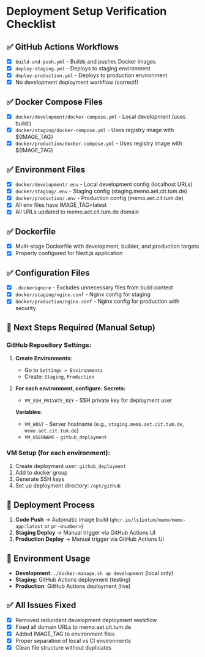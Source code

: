 # Deployment Setup Verification Checklist

## ✅ **GitHub Actions Workflows**

- [x] `build-and-push.yml` - Builds and pushes Docker images
- [x] `deploy-staging.yml` - Deploys to staging environment
- [x] `deploy-production.yml` - Deploys to production environment
- [x] No development deployment workflow (correct!)

## ✅ **Docker Compose Files**

- [x] `docker/development/docker-compose.yml` - Local development (uses build:)
- [x] `docker/staging/docker-compose.yml` - Uses registry image with ${IMAGE_TAG}
- [x] `docker/production/docker-compose.yml` - Uses registry image with ${IMAGE_TAG}

## ✅ **Environment Files**

- [x] `docker/development/.env` - Local development config (localhost URLs)
- [x] `docker/staging/.env` - Staging config (staging.memo.aet.cit.tum.de)
- [x] `docker/production/.env` - Production config (memo.aet.cit.tum.de)
- [x] All env files have IMAGE_TAG=latest
- [x] All URLs updated to memo.aet.cit.tum.de domain

## ✅ **Dockerfile**

- [x] Multi-stage Dockerfile with development, builder, and production targets
- [x] Properly configured for Next.js application

## ✅ **Configuration Files**

- [x] `.dockerignore` - Excludes unnecessary files from build context
- [x] `docker/staging/nginx.conf` - Nginx config for staging
- [x] `docker/production/nginx.conf` - Nginx config for production with security

## 🔧 **Next Steps Required (Manual Setup)**

### GitHub Repository Settings:

1. **Create Environments**:
   - Go to `Settings > Environments`
   - Create: `Staging`, `Production`

2. **For each environment, configure**: **Secrets:**
   - `VM_SSH_PRIVATE_KEY` - SSH private key for deployment user

   **Variables:**
   - `VM_HOST` - Server hostname (e.g., `staging.memo.aet.cit.tum.de`, `memo.aet.cit.tum.de`)
   - `VM_USERNAME` - `github_deployment`

### VM Setup (for each environment):

1. Create deployment user: `github_deployment`
2. Add to docker group
3. Generate SSH keys
4. Set up deployment directory: `/opt/github`

## 🚀 **Deployment Process**

1. **Code Push** → Automatic image build (`ghcr.io/ls1intum/memo/memo-app:latest` or `pr-<number>`)
2. **Staging Deploy** → Manual trigger via GitHub Actions UI
3. **Production Deploy** → Manual trigger via GitHub Actions UI

## 🎯 **Environment Usage**

- **Development**: `./docker-manage.sh up development` (local only)
- **Staging**: GitHub Actions deployment (testing)
- **Production**: GitHub Actions deployment (live)

## ✅ **All Issues Fixed**

- [x] Removed redundant development deployment workflow
- [x] Fixed all domain URLs to memo.aet.cit.tum.de
- [x] Added IMAGE_TAG to environment files
- [x] Proper separation of local vs CI environments
- [x] Clean file structure without duplicates
